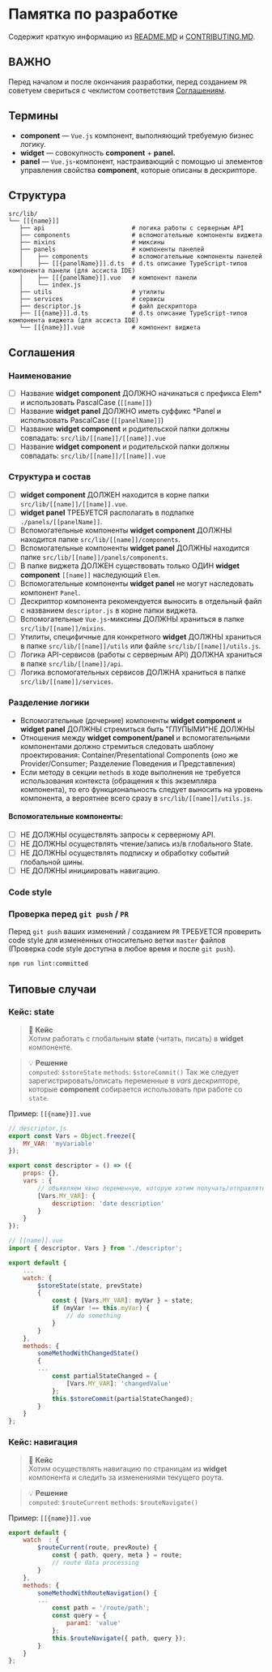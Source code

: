 # Памятка по разработке

Содержит краткую информацию
из [README.MD](https://goodt-git.goodt.me/projects/GOOD/repos/goodteditor-web-components/browse/README.md)
и [CONTRIBUTING.MD](https://goodt-git.goodt.me/projects/GOOD/repos/goodteditor-web-components/browse/CONTRIBUTING.MD).

## ВАЖНО

Перед началом и после окончания разработки, перед созданием `PR` советуем свериться с чеклистом соответствия
[Соглашениям](#conventions).

## Термины

- **component** — `Vue.js` компонент, выполняющий требуемую бизнес логику.
- **widget** — совокупность **component** + **panel.**
- **panel** — `Vue.js`-компонент, настраивающий с помощью ui элементов управления свойства **component**, которые
  описаны в дескрипторе.

## Структура
```
src/lib/
└── [[{name}]]
   ├── api                        # логика работы с серверным API
   ├── components                 # вспомогательные компоненты виджета
   ├── mixins                     # миксины
   ├── panels                     # компоненты панелей
   │    ├── components            # вспомогательные компоненты панелей
   │    ├── [[{panelName}]].d.ts  # d.ts описание TypeScript-типов компонента панели (для ассиста IDE)
   │    ├── [[{panelName}]].vue   # компонент панели
   │    └── index.js              
   ├── utils                      # утилиты
   ├── services                   # сервисы
   ├── descriptor.js              # файл дескриптора
   ├── [[{name}]].d.ts            # d.ts описание TypeScript-типов компонента виджета (для ассиста IDE)
   └── [[{name}]].vue             # компонент виджета
```

<a name="conventions"></a>
## Соглашения
### Наименование
*[ ] Название **widget component** ДОЛЖНО начинаться с префикса Elem* и использовать PascalCase (`[[name]]`)
*[ ] Название **widget panel** ДОЛЖНО иметь суффикс *Panel и использовать PascalCase (`[[panelName]]`)
*[ ] Название **widget component** и родительской папки должны совпадать: `src/lib/[[name]]/[[name]].vue`
*[ ] Название **widget component** и родительской папки должны совпадать: `src/lib/[[name]]/[[name]].vue`

### Структура и состав
*[ ] **widget component** ДОЛЖЕН находится в корне папки `src/lib/[[name]]/[[name]].vue`.
*[ ] **widget panel** ТРЕБУЕТСЯ располагать в подпапке `./panels/[[panelName]]`.
*[ ] Вспомогательные компоненты **widget component** ДОЛЖНЫ находится папке `src/lib/[[name]]/components`.
*[ ] Вспомогательные компоненты **widget panel** ДОЛЖНЫ находится папке `src/lib/[[name]]/panels/components`.
*[ ] В папке виджета ДОЛЖЕН существовать только ОДИН **widget component** `[[name]]` наследующий `Elem`.
*[ ] Вспомогательные компоненты **widget panel** не могут наследовать компонент `Panel`.
*[ ] Дескриптор компонента рекомендуется выносить в отдельный файл с названием `descriptor.js` в корне папки виджета.
*[ ] Вспомогательные `Vue.js`-миксины ДОЛЖНЫ храниться в папке `src/lib/[[name]]/mixins`.
*[ ] Утилиты, специфичные для конкретного **widget** ДОЛЖНЫ храниться в папке `src/lib/[[name]]/utils` или файле `src/lib/[[name]]/utils.js`.
*[ ] Логика API-сервисов (работы с серверным API) ДОЛЖНА храниться в папке `src/lib/[[name]]/api`.
*[ ] Логика вспомогательных сервисов ДОЛЖНА храниться в папке `src/lib/[[name]]/services`.

### Разделение логики
- Вспомогательные (дочерние) компоненты **widget component** и **widget panel** ДОЛЖНЫ стремиться быть "ГЛУПЫМИ"НЕ ДОЛЖНЫ
- Отношения между **widget component/panel** и вспомогательными компонентами должно стремиться следовать шаблону проектирования:
  Container/Presentational Components (оно же Provider/Consumer; Разделение Поведения и Представления)
- Если методу в секции `methods` в ходе выполнения не требуется использования контекста (обращения к this экземпляра компонента),
  то его функциональность следует выносить на уровень компонента, а вероятнее всего сразу в `src/lib/[[name]]/utils.js`.

#### Вспомогательные компоненты:
*[ ] НЕ ДОЛЖНЫ осуществлять запросы к серверному API.
*[ ] НЕ ДОЛЖНЫ осуществлять чтение/запись из/в глобального State.
*[ ] НЕ ДОЛЖНЫ осуществлять подписку и обработку событий глобальной шины.
*[ ] НЕ ДОЛЖНЫ инициировать навигацию.

### Code style
### Проверка перед `git push` / `PR`
Перед `git push` ваших изменений / созданием `PR` ТРЕБУЕТСЯ проверить code style для измененных относительно ветки `master`
файлов (Проверка code style доступна в любое время и после `git push`).
```bash
npm run lint:committed
```

<a name="cases-use-state"></a>

## Типовые случаи
### Кейс: state

> 🤔 **Кейс**  
> Хотим работать с глобальным **state** (читать, писать) в **widget** компоненте.

> 💡 **Решение**  
> `computed`: `$storeState`
> `methods`: `$storeCommit()`
> Так же следует зарегистрировать/описать переменные в _vars_ дескрипторе, которые **component** собирается использовать при работе со `state`.

Пример:
`[[{name}]].vue`

```js
// descriptor,js
export const Vars = Object.freeze({
    MY_VAR: 'myVariable'
});

export const descriptor = () => ({
    props: {},
    vars : {
        // объявляем явно переменную, которую хотим получать/отправлять из/в state
        [Vars.MY_VAR]: {
            description: 'date description'
        }
    }
});
```

```js
// [[name]].vue
import { descriptor, Vars } from './descriptor';

export default {
    ...
    watch: {
        $storeState(state, prevState)
        {
            const { [Vars.MY_VAR]: myVar } = state;
            if (myVar !== this.myVar) {
                // do something
            }
        }
    },
    methods: {
        someMethodWithChangedState()
        {
        ...
            const partialStateChanged = {
                [Vars.MY_VAR]: 'changedValue'
            };
            this.$storeCommit(partialStateChanged);
        }
    }
};
```

<a name="cases-route-navigation"></a>

### Кейс: навигация

> 🤔 **Кейс**  
> Хотим осуществлять навигацию по страницам из **widget** компонента и следить за изменениями текущего роута.

> 💡 **Решение**  
> `computed`: `$routeCurrent`
> `methods`: `$routeNavigate()`

Пример:
`[[{name}]].vue`

```js
export default {
    watch  : {
        $routeCurrent(route, prevRoute) {
            const { path, query, meta } = route;
            // route data processing
        }
    },
    methods: {
        someMethodWithRouteNavigation() {
        ...
            const path = '/route/path';
            const query = {
                param1: 'value'
            };
            this.$routeNavigate({ path, query });
        }
    }
};
```
